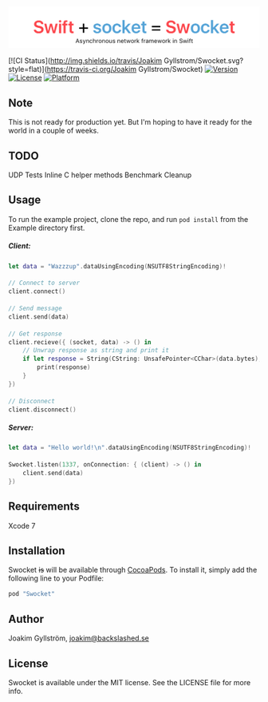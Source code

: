 ![Logo](Swocket.png)

[![CI Status](http://img.shields.io/travis/Joakim Gyllstrom/Swocket.svg?style=flat)](https://travis-ci.org/Joakim Gyllstrom/Swocket)
[![Version](https://img.shields.io/cocoapods/v/Swocket.svg?style=flat)](http://cocoapods.org/pods/Swocket)
[![License](https://img.shields.io/cocoapods/l/Swocket.svg?style=flat)](http://cocoapods.org/pods/Swocket)
[![Platform](https://img.shields.io/cocoapods/p/Swocket.svg?style=flat)](http://cocoapods.org/pods/Swocket)
## Note
This is not ready for production yet. But I'm hoping to have it ready for the world in a couple of weeks.

## TODO
UDP
Tests
Inline C helper methods
Benchmark
Cleanup

## Usage

To run the example project, clone the repo, and run `pod install` from the Example directory first.

##### Client:
```swift
let data = "Wazzzup".dataUsingEncoding(NSUTF8StringEncoding)!

// Connect to server
client.connect()

// Send message
client.send(data)

// Get response
client.recieve({ (socket, data) -> () in
    // Unwrap response as string and print it
    if let response = String(CString: UnsafePointer<CChar>(data.bytes), encoding: NSUTF8StringEncoding) {
        print(response)
    }
})

// Disconnect
client.disconnect()
```
##### Server:
```swift
let data = "Hello world!\n".dataUsingEncoding(NSUTF8StringEncoding)!

Swocket.listen(1337, onConnection: { (client) -> () in
    client.send(data)
})
```

## Requirements

Xcode 7

## Installation

Swocket <s>is</s> will be available through [CocoaPods](http://cocoapods.org). To install
it, simply add the following line to your Podfile:

```ruby
pod "Swocket"
```

## Author

Joakim Gyllström, joakim@backslashed.se

## License

Swocket is available under the MIT license. See the LICENSE file for more info.
